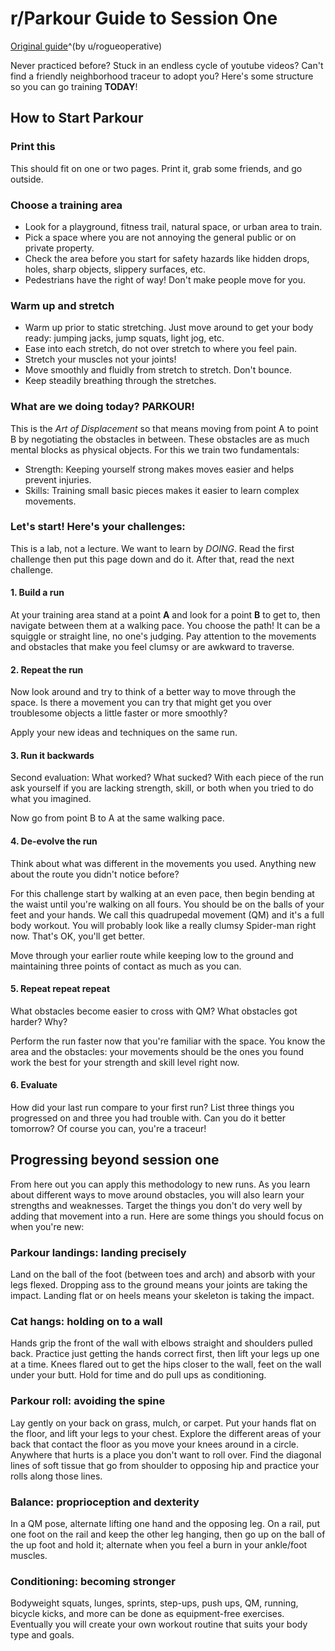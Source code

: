 # r/Parkour Guide to Session One  
[Original guide](https://i.imgur.com/t5D7HrM.jpg)^(by u/rogueoperative)

Never practiced before? Stuck in an endless cycle of youtube videos? Can't find a friendly neighborhood traceur to adopt you? Here's some structure so you can go training **TODAY**!
## How to Start Parkour
### Print this
This should fit on one or two pages. Print it, grab some friends, and go outside.  
### Choose a training area
- Look for a playground, fitness trail, natural space, or urban area to train.
- Pick a space where you are not annoying the general public or on private property.
- Check the area before you start for safety hazards like hidden drops, holes, sharp objects, slippery surfaces, etc.
- Pedestrians have the right of way! Don't make people move for you.

### Warm up and stretch  
- Warm up prior to static stretching. Just move around to get your body ready: jumping jacks, jump squats, light jog, etc.
- Ease into each stretch, do not over stretch to where you feel pain.
- Stretch your muscles not your joints!
- Move smoothly and fluidly from stretch to stretch. Don't bounce.
- Keep steadily breathing through the stretches.  

### What are we doing today? **PARKOUR!**  
This is the _Art of Displacement_ so that means moving from point A to point B by negotiating the obstacles in between. These obstacles are as much mental blocks as physical objects. For this we train two fundamentals:

- Strength: Keeping yourself strong makes moves easier and helps prevent injuries.  
- Skills: Training small basic pieces makes it easier to learn complex movements.

### Let's start! Here's your challenges:
This is a lab, not a lecture. We want to learn by _DOING_. Read the first challenge then put this page down and do it. After that, read the next challenge.  

#### 1. Build a run
At your training area stand at a point **A** and look for a point **B** to get to, then navigate between them at a walking pace. You choose the path! It can be a squiggle or straight line, no one's judging. Pay attention to the movements and obstacles that make you feel clumsy or are awkward to traverse.  

#### 2. Repeat the run  
Now look around and try to think of a better way to move through the space. Is there a movement you can try that might get you over troublesome objects a little faster or more smoothly?  

Apply your new ideas and techniques on the same run.  

#### 3. Run it backwards  
Second evaluation: What worked? What sucked? With each piece of the run ask yourself if you are lacking strength, skill, or both when you tried to do what you imagined.  

Now go from point B to A at the same walking pace.  

#### 4. De-evolve the run  
Think about what was different in the movements you used. Anything new about the route you didn't notice before?  

For this challenge start by walking at an even pace, then begin bending at the waist until you're walking on all fours. You should be on the balls of your feet and your hands. We call this quadrupedal movement (QM) and it's a full body workout. You will probably look like a really clumsy Spider-man right now. That's OK, you'll get better.  

Move through your earlier route while keeping low to the ground and maintaining three points of contact as much as you can.

#### 5. Repeat repeat repeat  
What obstacles become easier to cross with QM? What obstacles got harder? Why?  

Perform the run faster now that you're familiar with the space. You know the area and the obstacles: your movements should be the ones you found work the best for your strength and skill level right now.  

#### 6. Evaluate
How did your last run compare to your first run? List three things you progressed on and three you had trouble with. Can you do it better tomorrow? Of course you can, you're a traceur!  

## Progressing beyond session one
From here out you can apply this methodology to new runs. As you learn about different ways to move around obstacles, you will also learn your strengths and weaknesses. Target the things you don't do very well by adding that movement into a run. Here are some things you should focus on when you're new:
### **Parkour landings**: landing precisely
Land on the ball of the foot (between toes and arch) and absorb with your legs flexed. Dropping ass to the ground means your joints are taking the impact. Landing flat or on heels means your skeleton is taking the impact.
### **Cat hangs**: holding on to a wall
Hands grip the front of the wall with elbows straight and shoulders pulled back. Practice just getting the hands correct first, then lift your legs up one at a time. Knees flared out to get the hips closer to the wall, feet on the wall under your butt. Hold for time and do pull ups as conditioning.
### **Parkour roll**: avoiding the spine
Lay gently on your back on grass, mulch, or carpet. Put your hands flat on the floor, and lift your legs to your chest. Explore the different areas of your back that contact the floor as you move your knees around in a circle. Anywhere that hurts is a place you don't want to roll over. Find the diagonal lines of soft tissue that go from shoulder to opposing hip and practice your rolls along those lines.
### **Balance**: proprioception and dexterity
In a QM pose, alternate lifting one hand and the opposing leg. On a rail, put one foot on the rail and keep the other leg hanging, then go up on the ball of the up foot and hold it; alternate when you feel a burn in your ankle/foot muscles.
### **Conditioning**: becoming stronger
Bodyweight squats, lunges, sprints, step-ups, push ups, QM, running, bicycle kicks, and more can be done as equipment-free exercises. Eventually you will create your own workout routine that suits your body type and goals.
